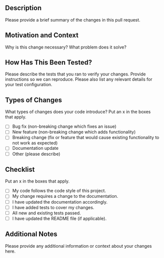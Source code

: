 ## Description
Please provide a brief summary of the changes in this pull request.

## Motivation and Context
Why is this change necessary? What problem does it solve?

## How Has This Been Tested?
Please describe the tests that you ran to verify your changes. Provide instructions so we can reproduce. Please also list any relevant details for your test configuration.

## Types of Changes
What types of changes does your code introduce? Put an x in the boxes that apply.

- [ ] Bug fix (non-breaking change which fixes an issue)
- [ ] New feature (non-breaking change which adds functionality)
- [ ] Breaking change (fix or feature that would cause existing functionality to not work as expected)
- [ ] Documentation update
- [ ] Other (please describe)

## Checklist
Put an x in the boxes that apply.

- [ ] My code follows the code style of this project.
- [ ] My change requires a change to the documentation.
- [ ] I have updated the documentation accordingly.
- [ ] I have added tests to cover my changes.
- [ ] All new and existing tests passed.
- [ ] I have updated the README file (if applicable).

## Additional Notes
Please provide any additional information or context about your changes here.



